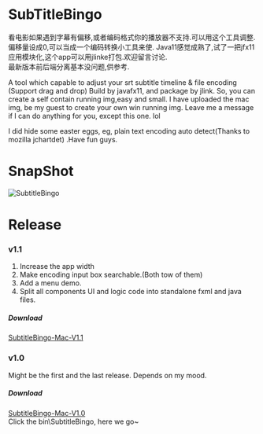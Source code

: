 # SubTitleBingo
看电影如果遇到字幕有偏移,或者编码格式你的播放器不支持.可以用这个工具调整.偏移量设成0,可以当成一个编码转换小工具来使.
Java11感觉成熟了,试了一把jfx11应用模块化,这个app可以用jlinke打包.欢迎留言讨论.  
最新版本前后端分离基本没问题,供参考.


A tool which capable to  adjust your srt subtitle timeline & file encoding (Support drag and drop)
Build by javafx11, and package by jlink. So, you can create a self contain running img,easy and small.
I have uploaded the mac img, be my guest to create your own win running img. Leave me a message if I can do anything for you, except
 this one. lol

I did hide some easter eggs, eg, plain text encoding auto detect(Thanks to mozilla jchartdet) .Have fun guys.

# SnapShot

![SubtitleBingo](https://user-images.githubusercontent.com/20728002/64157579-846af200-ce69-11e9-83c5-acf56ff60275.png)

# Release
### v1.1   
1. Increase the app width
2. Make encoding input box searchable.(Both tow of them)
3. Add a menu demo. 
4. Split all components UI and logic code into standalone fxml and java files.
##### Download
[SubtitleBingo-Mac-V1.1](https://github.com/kevin-lucifer/SubTitleBingo/releases/download/1.1/SubtitleBingo-Mac-V1.1.zip)

### v1.0    
Might be the first and the last release. Depends on my mood.    
##### Download
[SubtitleBingo-Mac-V1.0](https://github.com/kevin-lucifer/SubTitleBingo/releases/download/1.0/SubtitleBingo.zip)    
Click the bin\SubtitleBingo, here we go~